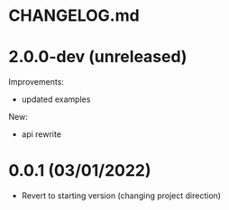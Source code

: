 # CHANGELOG.md

# 2.0.0-dev (unreleased)

Improvements:

- updated examples

New:

- api rewrite

# 0.0.1 (03/01/2022)

- Revert to starting version (changing project direction)
